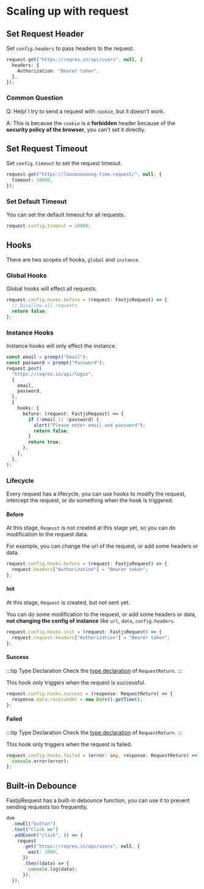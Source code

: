 # Scaling up with request

## Set Request Header

Set `config.headers` to pass headers to the request.

```typescript
request.get("https://reqres.in/api/users", null, {
  headers: {
    Authorization: "Bearer token",
  },
});
```

### Common Question

Q: Help! I try to send a request with `cookie`, but it doesn't work.

A: This is because the `cookie` is a **forbidden** header because of the **security policy of the browser**, you can't set it directly.

## Set Request Timeout

Set `config.timeout` to set the request timeout.

```typescript
request.get("https://looooooooong-time.request/", null, {
  timeout: 10000,
});
```

### Set Default Timeout

You can set the default timeout for all requests.

```typescript
request.config.timeout = 10000;
```

## Hooks

There are two scopes of hooks, `global` and `instance`.

### Global Hooks

Global hooks will effect all requests.

```typescript
request.config.hooks.before = (request: FastjsRequest) => {
  // Disallow all requests
  return false;
};
```

### Instance Hooks

Instance hooks will only effect the instance.

```typescript
const email = prompt("Email");
const password = prompt("Password");
request.post(
  "https://reqres.in/api/login",
  {
    email,
    password,
  },
  {
    hooks: {
      before: (request: FastjsRequest) => {
        if (!email || !password) {
          alert("Please enter email and password");
          return false;
        }
        return true;
      },
    },
  },
);
```

### Lifecycle

Every request has a lifecycle, you can use hooks to modify the request, intercept the request, or do something when the hook is triggered.

#### Before

At this stage, `Reqeust` is not created at this stage yet, so you can do modification to the request data.

For example, you can change the url of the request, or add some headers or data.

```typescript
request.config.hooks.before = (request: FastjsRequest) => {
  request.headers["Authorization"] = "Bearer token";
};
```

#### Init

At this stage, `Request` is created, but not sent yet.

You can do some modification to the request, or add some headers or data, **not changing the config of instance** like `url`, `data`, `config.headers`.

```typescript
request.config.hooks.init = (request: FastjsRequest) => {
  request.request.headers["Authorization"] = "Bearer token";
};
```

#### Success

:::tip Type Declaration
Check the [type declaration](./request-start.md#type-declaration) of `RequestReturn`.
:::

This hook only triggers when the request is successful.

```typescript
request.config.hooks.success = (response: RequestReturn) => {
  response.data.receivedAt = new Date().getTime();
};
```

#### Failed

:::tip Type Declaration
Check the [type declaration](./request-start.md#type-declaration) of `RequestReturn`.
:::

This hook only triggers when the request is failed.

```typescript
request.config.hooks.failed = (error: any, response: RequestReturn) => {
  console.error(error);
};
```

## Built-in Debounce

FastjsRequest has a built-in debounce function, you can use it to prevent sending requests too frequently.

```typescript
dom
  .newEl("button")
  .text("Click me")
  .addEvent("click", () => {
    request
      .get("https://reqres.in/api/users", null, {
        wait: 1000,
      })
      .then((data) => {
        console.log(data);
      });
  });
```
